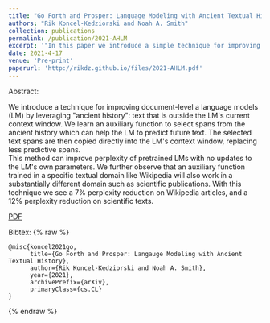 ```yaml
---
title: "Go Forth and Prosper: Language Modeling with Ancient Textual History"
authors: "Rik Koncel-Kedziorski and Noah A. Smith"
collection: publications
permalink: /publication/2021-AHLM
excerpt: '"In this paper we introduce a simple technique for improving language modeling of long documents by effectively extending the LM's accessible history beyond the architecture-specified context window and into the ancient history---text which comes before the beginning of the context window. "'
date: 2021-4-17
venue: 'Pre-print'
paperurl: 'http://rikdz.github.io/files/2021-AHLM.pdf'
---
```


Abstract:

We introduce a technique for improving document-level a language models (LM) by leveraging "ancient history":  text that is outside the LM's current context window. 
We learn an auxiliary function to select spans from the ancient history which can help the LM to predict future text. 
The selected text spans are then copied directly into the LM's context window, replacing less predictive spans.  
This method can improve perplexity of pretrained LMs with no updates to the LM's own parameters. 
We further observe that an auxiliary function trained in a specific textual domain like Wikipedia will also work in a substantially different domain such as scientific publications. 
With this technique we see a 7% perplexity reduction on Wikipedia articles, and a 12% perplexity reduction on scientific texts. 

[PDF](http://rikdz.github.io/files/2021-AHLM.pdf)

Bibtex:
{% raw %}
```
@misc{koncel2021go,
      title={Go Forth and Prosper: Langauge Modeling with Ancient Textual History},
      author={Rik Koncel-Kedziorski and Noah A. Smith},
      year={2021},
      archivePrefix={arXiv},
      primaryClass={cs.CL}
}
```
{% endraw %}

